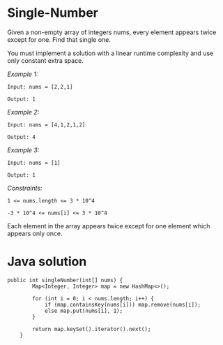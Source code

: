 # Single-Number

Given a non-empty array of integers nums, every element appears twice except for one. Find that single one.

You must implement a solution with a linear runtime complexity and use only constant extra space.

 

_Example 1:_

`
Input: nums = [2,2,1]
`

`
Output: 1
`


_Example 2:_

`
Input: nums = [4,1,2,1,2]
`

`
Output: 4
`


_Example 3:_

`
Input: nums = [1]
`

`
Output: 1
`
 

_Constraints:_

`
1 <= nums.length <= 3 * 10^4
`

`
-3 * 10^4 <= nums[i] <= 3 * 10^4
`

Each element in the array appears twice except for one element which appears only once.

# Java solution

```
public int singleNumber(int[] nums) {
        Map<Integer, Integer> map = new HashMap<>();

        for (int i = 0; i < nums.length; i++) {
            if (map.containsKey(nums[i])) map.remove(nums[i]);
            else map.put(nums[i], 1);
        }

        return map.keySet().iterator().next();
    }
```

